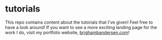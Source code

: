 # tutorials

This repo contains content about the tutorials that I've given! Feel free to have a look around! If you want to see a more exciting landing page for the work I do, visit my portfolio website, [brighambandersen.com](https://brighambandersen.com)!
